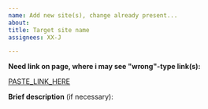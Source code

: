 ```yaml
---
name: Add new site(s), change already present...
about:
title: Target site name
assignees: XX-J

---
```



 **Need link on page, where i may see "wrong"-type link(s):**

 [PASTE_LINK_HERE](https://href.li/?PASTE_LINK_HERE)

 **Brief description** (if necessary):

 

